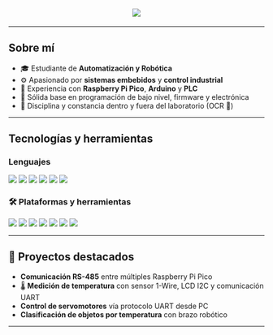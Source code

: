 <h1 align="center">
  <img src="https://readme-typing-svg.herokuapp.com?font=Fira+Code&size=28&duration=3000&pause=1000&color=00F7FF&center=true&vCenter=true&width=1000&lines=Hola%2C+soy+Alejandro+Benavides!;Estudiante+de+Automatizaci%C3%B3n+y+Rob%C3%B3tica.;IoT%2C+firmware+y+software+embebido.">
</h1>

---

## Sobre mí

- 🎓 Estudiante de **Automatización y Robótica**
- ⚙️ Apasionado por **sistemas embebidos** y **control industrial**
- 🔧 Experiencia con **Raspberry Pi Pico**, **Arduino** y **PLC**
- 🧠 Sólida base en programación de bajo nivel, firmware y electrónica
- 🦾 Disciplina y constancia dentro y fuera del laboratorio (OCR 💪)

---

## Tecnologías y herramientas

### Lenguajes
<p>
  <img src="https://img.shields.io/badge/C-00599C?style=for-the-badge&logo=c&logoColor=white" />
  <img src="https://img.shields.io/badge/C++-00599C?style=for-the-badge&logo=cplusplus&logoColor=white" />
  <img src="https://img.shields.io/badge/Ladder-FFBF00?style=for-the-badge" />
  <img src="https://img.shields.io/badge/HTML-E34F26?style=for-the-badge&logo=html5&logoColor=white" />
  <img src="https://img.shields.io/badge/CSS-1572B6?style=for-the-badge&logo=css3&logoColor=white" />
  <img src="https://img.shields.io/badge/MySQL-4479A1?style=for-the-badge&logo=mysql&logoColor=white" />
</p>

### 🛠️ Plataformas y herramientas
<p>
  <img src="https://img.shields.io/badge/Raspberry%20Pi%20Pico-C51A4A?style=for-the-badge&logo=raspberrypi&logoColor=white" />
  <img src="https://img.shields.io/badge/Arduino-00979D?style=for-the-badge&logo=arduino&logoColor=white" />
  <img src="https://img.shields.io/badge/PLC-00C853?style=for-the-badge" />
  <img src="https://img.shields.io/badge/Git-F05032?style=for-the-badge&logo=git&logoColor=white" />
  <img src="https://img.shields.io/badge/GitHub-181717?style=for-the-badge&logo=github&logoColor=white" />
  <img src="https://img.shields.io/badge/VS%20Code-007ACC?style=for-the-badge&logo=visualstudiocode&logoColor=white" />
  <img src="https://img.shields.io/badge/CMake-064F8C?style=for-the-badge&logo=cmake&logoColor=white" />
</p>

---

## 🚀 Proyectos destacados

-  **Comunicación RS-485** entre múltiples Raspberry Pi Pico  
- 🌡 **Medición de temperatura** con sensor 1-Wire, LCD I2C y comunicación UART  
-  **Control de servomotores** vía protocolo UART desde PC  
-  **Clasificación de objetos por temperatura** con brazo robótico

---
